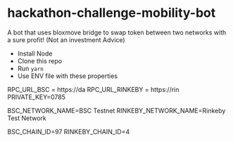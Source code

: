 # hackathon-challenge-mobility-bot
A bot that uses bloxmove bridge to swap token between two networks with a sure profit! (Not an investment Advice)

- Install Node
- Clone this repo
- Run `yarn`
- Use ENV file with these properties


RPC_URL_BSC = https://da
RPC_URL_RINKEBY = https://rin
PRIVATE_KEY=0785

BSC_NETWORK_NAME=BSC Testnet
RINKEBY_NETWORK_NAME=Rinkeby Test Network

BSC_CHAIN_ID=97
RINKEBY_CHAIN_ID=4
